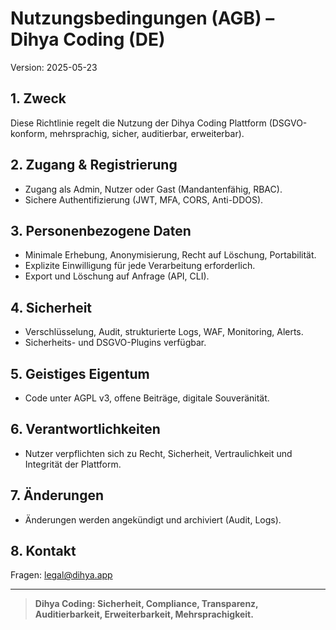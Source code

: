 # Nutzungsbedingungen (AGB) – Dihya Coding (DE)

Version: 2025-05-23

## 1. Zweck
Diese Richtlinie regelt die Nutzung der Dihya Coding Plattform (DSGVO-konform, mehrsprachig, sicher, auditierbar, erweiterbar).

## 2. Zugang & Registrierung
- Zugang als Admin, Nutzer oder Gast (Mandantenfähig, RBAC).
- Sichere Authentifizierung (JWT, MFA, CORS, Anti-DDOS).

## 3. Personenbezogene Daten
- Minimale Erhebung, Anonymisierung, Recht auf Löschung, Portabilität.
- Explizite Einwilligung für jede Verarbeitung erforderlich.
- Export und Löschung auf Anfrage (API, CLI).

## 4. Sicherheit
- Verschlüsselung, Audit, strukturierte Logs, WAF, Monitoring, Alerts.
- Sicherheits- und DSGVO-Plugins verfügbar.

## 5. Geistiges Eigentum
- Code unter AGPL v3, offene Beiträge, digitale Souveränität.

## 6. Verantwortlichkeiten
- Nutzer verpflichten sich zu Recht, Sicherheit, Vertraulichkeit und Integrität der Plattform.

## 7. Änderungen
- Änderungen werden angekündigt und archiviert (Audit, Logs).

## 8. Kontakt
Fragen: legal@dihya.app

---

> **Dihya Coding: Sicherheit, Compliance, Transparenz, Auditierbarkeit, Erweiterbarkeit, Mehrsprachigkeit.**
